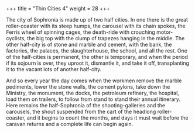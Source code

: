 +++
title = "Thin Cities 4"
weight = 28
+++

The city of Sophronia is made up of two half cities. In one there is the great roller-coaster with its steep humps, the carousel with its chain spokes, the Ferris wheel of spinning cages, the death-ride with crouching motor-cyclists, the big top with the clump of trapezes hanging in the middle. The other half-city is of stone and marble and cement, with the bank, the factories, the palaces, the slaughterhouse, the school, and all the rest. One of the half-cities is permanent, the other is temporary, and when the period if its sojourn is over, they uproot it, dismantle it, and take it off, transplanting it to the vacant lots of another half-city.

And so every year the day comes when the workmen remove the marble pediments, lower the stone walls, the cement pylons, take down the Ministry, the monument, the docks, the petroleum refinery, the hospital, load them on trailers, to follow from stand to stand their annual itinerary. Here remains the half-Sophronia of the shooting-galleries and the carousels, the shout suspended from the cart of the headlong roller-coaster, and it begins to count the months, and days it must wait before the caravan returns and a complete life can begin again.